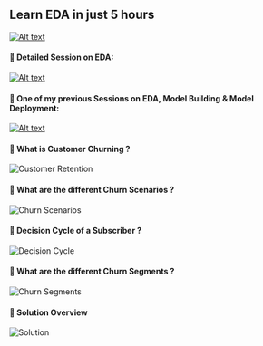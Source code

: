## Learn EDA in just 5 hours

[![Alt text](https://github.com/pik1989/EDA/assets/34673684/fcf4d466-5343-41af-92f8-db469e9085e6)](https://youtube.com/watch?v=FNLLxYcUnow)

#### 🔴 Detailed Session on EDA:

[![Alt text](https://user-images.githubusercontent.com/34673684/117579611-49cd5880-b126-11eb-9e2b-ef865c090808.png)](https://www.youtube.com/watch?v=baL7OrGWlxs)

#### 🔴 One of my previous Sessions on EDA, Model Building & Model Deployment: 

[![Alt text](https://raw.githubusercontent.com/pik1989/MLProject-Churn-Analysis-And-Prediction-Model/main/images/CC.JPG)](https://www.youtube.com/watch?v=GVECbcKUio4)

#### 🔴 What is Customer Churning ?

![Customer Retention](https://raw.githubusercontent.com/pik1989/MLProject-Churn-Analysis-And-Prediction-Model/main/images/Telco1.JPG)

#### 🔴 What are the different Churn Scenarios ?

![Churn Scenarios](https://raw.githubusercontent.com/pik1989/MLProject-Churn-Analysis-And-Prediction-Model/main/images/Telco2.JPG)

#### 🔴 Decision Cycle of a Subscriber ?

![Decision Cycle](https://raw.githubusercontent.com/pik1989/MLProject-Churn-Analysis-And-Prediction-Model/main/images/Telco3.JPG)

#### 🔴 What are the different Churn Segments ?

![Churn Segments](https://raw.githubusercontent.com/pik1989/MLProject-Churn-Analysis-And-Prediction-Model/main/images/Telco4.JPG)

#### 🔴 Solution Overview

![Solution](https://raw.githubusercontent.com/pik1989/MLProject-Churn-Analysis-And-Prediction-Model/main/images/Telco5.JPG)




